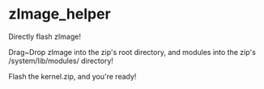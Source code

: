 zImage_helper
=============

Directly flash zImage!

Drag~Drop zImage into the zip's root directory,
 and modules into the zip's /system/lib/modules/ directory!

Flash the kernel.zip, and you're ready!
